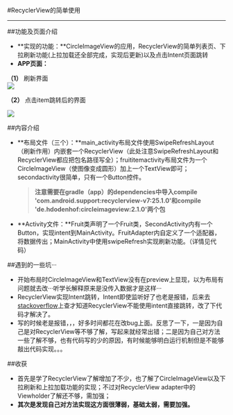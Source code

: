 #RecyclerView的简单使用

***

##功能及页面介绍

* **实现的功能：**CircleImageView的应用，RecyclerView的简单列表页、下拉刷新功能(上拉加载还全部完成，实现后更新)以及点击Intent页面跳转
* **APP页面：**<br>

**（1）** 刷新界面<br>
![](/pictures/picture1)<br>


**（2）** 点击item跳转后的界面<br>

![](/pictures/picture2)<br>


##内容介绍

* **布局文件（三个）：**main_activity布局文件使用SwipeRefreshLayout（刷新作用）内嵌套一个RecyclerView（此处注意SwipeRefreshLayout和RecyclerView都应把包名路径写全）；fruititemactivity布局文件为一个CircleImageView（使图像变成圆形）加上一个TextView即可；secondactivity很简单，只有一个Button控件。<br>
  >**注意需要在gradle（app）的dependencies中导入compile 'com.android.support:recyclerview-v7:25.1.0'和compile 'de.hdodenhof:circleimageview:2.1.0'两个包**<br>


* **Activity文件：**Fruit类声明了一个Fruit类，SecondActivity内有一个Button，实现intent到MainActivity。FruitAdapter内自定义了一个适配器，将数据传出；MainActivity中使用swipeRefresh实现刷新功能。（详情见代码）<br>

##遇到的一些坑···
* 开始布局时CircleImageView和TextView没有在preview上显现，以为布局有问题就去改···听学长解释原来是没传入数据才是这样···
* RecyclerView实现Intent跳转，Intent即使监听好了也老是报错，后来去[stackoverflow](http://stackoverflow.com/)上查才知道RecyclerView不能使用intent直接跳转，改了下代码才解决了。
* 写的时候老是报错，，，好多时间都花在改bug上面。反思了一下，一是因为自己是对RecyclerView等不够了解，写起来就经常出错；二是因为自己对方法一些了解不够，也有代码写的少的原因，有时候能够明白运行机制但是不能够敲出代码实现。。。

##收获

* 首先是学了RecyclerView了解增加了不少，也了解了CircleImageView以及下拉刷新和上拉加载功能的实现；不过对RecyclerView adapter中的Viewholder了解还不够，需加强；
* **其次是发现自己对方法实现这方面很薄弱，基础太弱，需要加强。**

